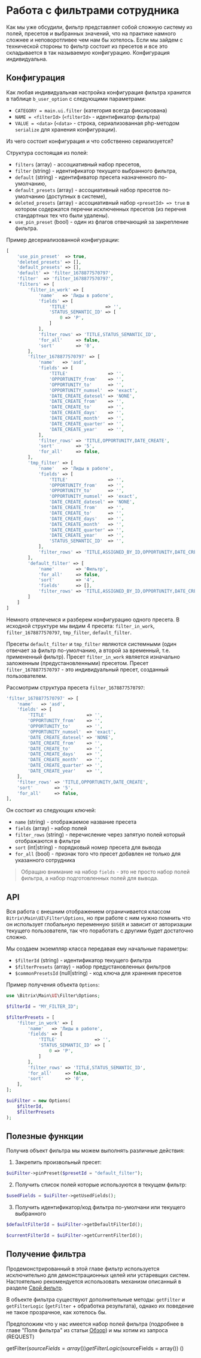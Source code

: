 # Работа с фильтрами сотрудника

Как мы уже обсудили, фильтр представляет собой сложную систему из полей, пресетов и выбранных значений, что на практике намного сложнее и неповоротливее чем нам бы хотелось. Если мы зайдем с технической стороны то фильтр состоит из пресетов и все это складывается в так называемую конфигурацию. Конфигурация индивидуальна.

## Конфигурация

Как любая индивидуальная настройка конфигурация фильтра хранится в таблице `b_user_option` с следующими параметрами:
- `CATEGORY = main.ui.filter` (категория всегда фиксирована)
- `NAME = <filterId>` (`<filterId>` - идентификатор фильтра)
- `VALUE = <data>` (`<data>` - строка, сериализованная php-методом `serialize` для хранения конфигурации).

Из чего состоит конфигурация и что собственно сериализуется?

Структура состоящая из полей:
- `filters` (array) - ассоциативный набор пресетов,
- `filter` (string) - идентификатор текущего выбранного фильтра,
- `default` (string) - идентифиватор пресета назначенного по-умолчанию,
- `default_presets` (array) - ассоциативный набор пресетов по-умолчанию (доступных в системе),
- `deleted_presets` (array) - ассоциативный набор `<presetId> => true` в котором содержатся перечни исключенных пресетов (из перечня стандартных тех что были удалены).
- `use_pin_preset` (bool) - один из флагов отвечающий за закрепление фильтра.


Пример десериализованной конфигурации:

```php
[
	'use_pin_preset'  => true,
	'deleted_presets' => [],
	'default_presets' => [],
	'default' => 'filter_1678877570797',
	'filter'  => 'filter_1678877570797',
	'filters' => [
		'filter_in_work' => [
			'name'   => 'Лиды в работе',
			'fields' => [
				'TITLE'              => '',
				'STATUS_SEMANTIC_ID' => [
					0 => 'P',
				]
			],
			'filter_rows' => 'TITLE,STATUS_SEMANTIC_ID',
			'for_all'     => false,
			'sort'        => '0',
		],
		'filter_1678877570797' => [
			'name'   => 'asd',
			'fields' => [
				'TITLE'               => '',
				'OPPORTUNITY_from'    => '',
				'OPPORTUNITY_to'      => '',
				'OPPORTUNITY_numsel'  => 'exact',
				'DATE_CREATE_datesel' => 'NONE',
				'DATE_CREATE_from'    => '',
				'DATE_CREATE_to'      => '',
				'DATE_CREATE_days'    => '',
				'DATE_CREATE_month'   => '',
				'DATE_CREATE_quarter' => '',
				'DATE_CREATE_year'    => '',
			],
			'filter_rows' => 'TITLE,OPPORTUNITY,DATE_CREATE',
			'sort'        => '5',
			'for_all'     => false,
		],
		'tmp_filter' => [
			'name'   => 'Лиды в работе',
			'fields' => [
				'TITLE'               => '',
				'OPPORTUNITY_from'    => '',
				'OPPORTUNITY_to'      => '',
				'OPPORTUNITY_numsel'  => 'exact',
				'DATE_CREATE_datesel' => 'NONE',
				'DATE_CREATE_from'    => '',
				'DATE_CREATE_to'      => '',
				'DATE_CREATE_days'    => '',
				'DATE_CREATE_month'   => '',
				'DATE_CREATE_quarter' => '',
				'DATE_CREATE_year'    => '',
				'STATUS_SEMANTIC_ID'  => '',
			],
			'filter_rows' => 'TITLE,ASSIGNED_BY_ID,OPPORTUNITY,DATE_CREATE,STATUS_SEMANTIC_ID',
		],
		'default_filter' => [
			'name'        => 'Фильтр',
			'for_all'     => false,
			'sort'        => '4',
			'fields'      => [],
			'filter_rows' => 'TITLE,ASSIGNED_BY_ID,OPPORTUNITY,DATE_CREATE,STATUS_SEMANTIC_ID',
		]
	]
]
```

Немного отвлечемся и разберем конфигурацию одного пресета.
В исходной структуре мы видим 4 пресета: `filter_in_work`, `filter_1678877570797`, `tmp_filter`, `default_filter`.

Пресеты `default_filter` и `tmp_filter` являются системными (один отвечает за фильтр по-умолчанию, а второй за временный, т.е. примененный фильтр).
Пресет `filter_in_work` является изначально заложенным (предустановленными) пресетом.
Пресет `filter_1678877570797` - это индивидуальный пресет, созданный пользователем.

Рассмотрим структура пресета `filter_1678877570797`:
```php
'filter_1678877570797' => [
	'name'   => 'asd',
	'fields' => [
		'TITLE'               => '',
		'OPPORTUNITY_from'    => '',
		'OPPORTUNITY_to'      => '',
		'OPPORTUNITY_numsel'  => 'exact',
		'DATE_CREATE_datesel' => 'NONE',
		'DATE_CREATE_from'    => '',
		'DATE_CREATE_to'      => '',
		'DATE_CREATE_days'    => '',
		'DATE_CREATE_month'   => '',
		'DATE_CREATE_quarter' => '',
		'DATE_CREATE_year'    => '',
	],
	'filter_rows' => 'TITLE,OPPORTUNITY,DATE_CREATE',
	'sort'        => '5',
	'for_all'     => false,
],
```

Он состоит из следующих ключей:
- `name` (string) - отображаемое название пресета
- `fields` (array) - набор полей 
- `filter_rows` (string) - перечисление через запятую полей который отображаются в фильтре
- `sort` (int|string) - порядковый номер пресета для вывода 
- `for_all` (bool) - признак того что пресет добавлен не только для указанного сотрудника

>Обращаю внимание на набор `fields` - это не просто набор полей фильтра, а набор подготовленных полей для вывода.


## API

Вся работа с внешним отображением ограничивается классом `Bitrix\Main\UI\Filter\Options`, но при работе с ним нужно помнить что он использует глобальную переменную `$USER` и зависит от авторизации текущего пользователя, так что поработать с другими будет достаточно сложно.

Мы создаем экземпляр класса передавая ему начальные параметры:
- `$filterId` (string) - идентификатор текущего фильтра
- `$filterPresets` (array) - набор предустановленных фильтров
- `$commonPresetsId` (null|string) - код ключа для хранения пресетов

Пример получения объекта `Options`:
```php
use \Bitrix\Main\UI\Filter\Options;

$filterId = "MY_FILTER_ID";

$filterPresets = [
	'filter_in_work' => [
		'name'   => 'Лиды в работе',
		'fields' => [
			'TITLE'              => '',
			'STATUS_SEMANTIC_ID' => [
				0 => 'P',
			]
		],
		'filter_rows' => 'TITLE,STATUS_SEMANTIC_ID',
		'for_all'     => false,
		'sort'        => '0',
	],
];

$uiFilter = new Options(
	$filterId,
	$filterPresets
);
```


## Полезные функции

Получив объект фильтра мы можем выполнять различные действия:

1. Закрепить произвольный пресет:
```php
$uiFilter->pinPreset($presetId = "default_filter");
```

2. Получить список полей которые используются в текущем фильтр: 
```php
$usedFields = $uiFilter->getUsedFields();
```

3. Получить идентификатор/код фильтра по-умолчани или текущего выбранного
```php
$defaultFilterId = $uiFilter->getDefaultFilterId();

$currentFilterId = $uiFilter->getCurrentFilterId();
```

## Получение фильтра

Продемонстрированный в этой главе фильтр используется исключительно для демонстрационных целей или устаревщих систем. Настоятельно рекомендуется использовать механизм описанный в разделе [Свой фильтр](./Свой_фильтр).

В объекте фильтра существуют дополнительные методы: `getFilter` и `getFilterLogic` (`getFilter` + обработка результата), однако их поведение не такое прозрачное, как хотелось бы.

Предположим что у нас имеется набор полей фильтра (подробнее в главе "Поля фильтра" из статьи [Обзор](/Разработка/UI/Фильтр/Обзор)) и мы хотим из запроса (REQUEST)


getFilter($sourceFields = array())
getFilterLogic($sourceFields = array())
()